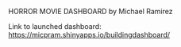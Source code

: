 HORROR MOVIE DASHBOARD by Michael Ramirez

Link to launched dashboard: https://micpram.shinyapps.io/buildingdashboard/

